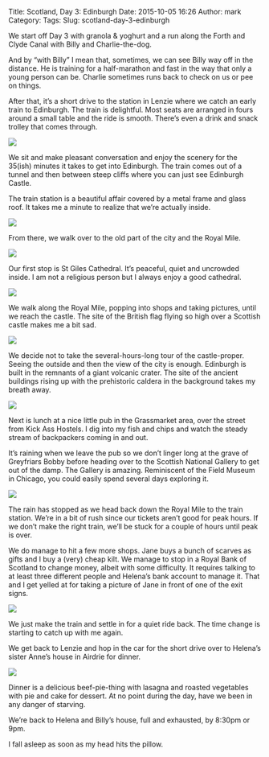 Title: Scotland, Day 3: Edinburgh
Date: 2015-10-05 16:26
Author: mark
Category: 
Tags: 
Slug: scotland-day-3-edinburgh

We start off Day 3 with granola & yoghurt and a run along the Forth and Clyde Canal with Billy and Charlie-the-dog.

And by “with Billy” I mean that, sometimes, we can see Billy way off in the distance. He is training for a half-marathon and fast in the way that only a young person can be. Charlie sometimes runs back to check on us or pee on things.

After that, it’s a short drive to the station in Lenzie where we catch an early train to Edinburgh. The train is delightful. Most seats are arranged in fours around a small table and the ride is smooth. There’s even a drink and snack trolley that comes through.

<img src="https://cdn-images-1.medium.com/max/800/1*v8150tlKfRo_N2oArseb3w.jpeg"  />

We sit and make pleasant conversation and enjoy the scenery for the 35(ish) minutes it takes to get into Edinburgh. The train comes out of a tunnel and then between steep cliffs where you can just see Edinburgh Castle.

The train station is a beautiful affair covered by a metal frame and glass roof. It takes me a minute to realize that we’re actually inside.

<img src="https://cdn-images-1.medium.com/max/800/1*dA5HTbIZ9sAY1SFoz0zG9w.jpeg"  />

From there, we walk over to the old part of the city and the Royal Mile.

<img src="https://cdn-images-1.medium.com/max/800/1*vGDzzHAJXSG8_vGI_7nXYg.jpeg"  />

Our first stop is St Giles Cathedral. It’s peaceful, quiet and uncrowded inside. I am not a religious person but I always enjoy a good cathedral.

<img src="https://cdn-images-1.medium.com/max/800/1*7r549aKfcbIELvAVwxN_hg.jpeg"  />

We walk along the Royal Mile, popping into shops and taking pictures, until we reach the castle. The site of the British flag flying so high over a Scottish castle makes me a bit sad.

<img src="https://cdn-images-1.medium.com/max/800/1*NHYsTRJssDpEogauWaU87A.jpeg"  />

We decide not to take the several-hours-long tour of the castle-proper. Seeing the outside and then the view of the city is enough. Edinburgh is built in the remnants of a giant volcanic crater. The site of the ancient buildings rising up with the prehistoric caldera in the background takes my breath away.

<img src="https://cdn-images-1.medium.com/max/800/1*mqShUk2Fie1bDANIsYheng.jpeg"  />

Next is lunch at a nice little pub in the Grassmarket area, over the street from Kick Ass Hostels. I dig into my fish and chips and watch the steady stream of backpackers coming in and out.

It’s raining when we leave the pub so we don’t linger long at the grave of Greyfriars Bobby before heading over to the Scottish National Gallery to get out of the damp. The Gallery is amazing. Reminiscent of the Field Museum in Chicago, you could easily spend several days exploring it.

<img src="https://cdn-images-1.medium.com/max/800/1*Ysa-DIRNPSHoLViQF8949w.jpeg"  />

The rain has stopped as we head back down the Royal Mile to the train station. We’re in a bit of rush since our tickets aren’t good for peak hours. If we don’t make the right train, we’ll be stuck for a couple of hours until peak is over.

We do manage to hit a few more shops. Jane buys a bunch of scarves as gifts and I buy a (very) cheap kilt. We manage to stop in a Royal Bank of Scotland to change money, albeit with some difficulty. It requires talking to at least three different people and Helena’s bank account to manage it. That and I get yelled at for taking a picture of Jane in front of one of the exit signs.

<img src="https://cdn-images-1.medium.com/max/800/1*dPxM1zp_KGwYblGb8Ppwdw.jpeg"  />

We just make the train and settle in for a quiet ride back. The time change is starting to catch up with me again.

We get back to Lenzie and hop in the car for the short drive over to Helena’s sister Anne’s house in Airdrie for dinner.

<img src="https://cdn-images-1.medium.com/max/800/1*JtGS57LFy-S-Rt8jviYdfA.jpeg"  />

Dinner is a delicious beef-pie-thing with lasagna and roasted vegetables with pie and cake for dessert. At no point during the day, have we been in any danger of starving.

We’re back to Helena and Billy’s house, full and exhausted, by 8:30pm or 9pm.

I fall asleep as soon as my head hits the pillow.

